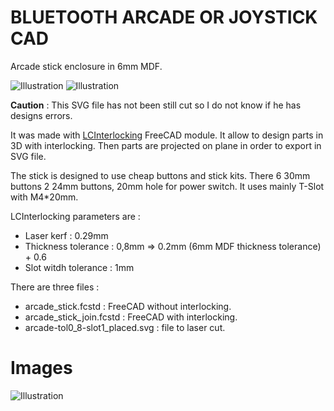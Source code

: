 BLUETOOTH ARCADE OR JOYSTICK CAD
==========

Arcade stick enclosure in 6mm MDF. 

![Illustration](https://github.com/execuc/ble-arcade-stick/blob/master/cad/images/arcade_stick_join.png)
![Illustration](https://github.com/execuc/ble-arcade-stick/blob/master/cad/images/arcade_stick_svg.png)

**Caution** : This SVG file has not been still cut so I do not know if he has designs errors.

It was made with [LCInterlocking](https://github.com/execuc/LCInterlocking) FreeCAD module. It allow to design parts in 3D with 
interlocking. Then parts are projected on plane in order to export in SVG file.

The stick is designed to use cheap buttons and stick kits. There 6 30mm buttons 2 24mm buttons, 20mm hole for power switch.
It uses mainly T-Slot with M4*20mm.


LCInterlocking parameters are :
 * Laser kerf : 0.29mm
 * Thickness tolerance : 0,8mm => 0.2mm (6mm MDF thickness tolerance) + 0.6
 * Slot witdh tolerance : 1mm
 

There are three files :
 * arcade_stick.fcstd : FreeCAD without interlocking.
 * arcade_stick_join.fcstd : FreeCAD with interlocking.
 * arcade-tol0_8-slot1_placed.svg : file to laser cut.

 
 
Images
======

![Illustration](https://github.com/execuc/ble-arcade-stick/blob/master/cad/images/arcade_stick.png)


